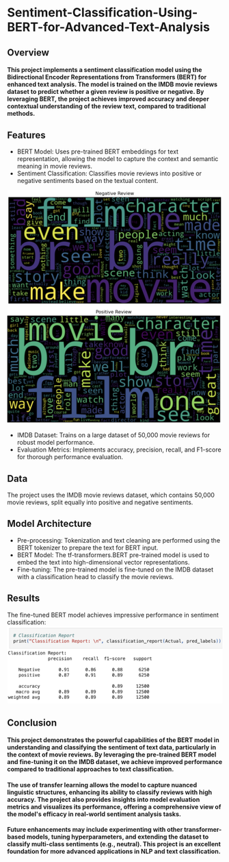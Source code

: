 # Sentiment-Classification-Using-BERT-for-Advanced-Text-Analysis

## Overview
#### This project implements a sentiment classification model using the Bidirectional Encoder Representations from Transformers (BERT) for enhanced text analysis. The model is trained on the IMDB movie reviews dataset to predict whether a given review is positive or negative. By leveraging BERT, the project achieves improved accuracy and deeper contextual understanding of the review text, compared to traditional methods.

## Features
- BERT Model: Uses pre-trained BERT embeddings for text representation, allowing the model to capture the context and semantic meaning in movie reviews.
- Sentiment Classification: Classifies movie reviews into positive or negative sentiments based on the textual content.

![image](https://github.com/Yuteng0927/Sentiment-Classification-Using-BERT-for-Advanced-Text-Analysis/blob/main/Images/Negative%20review.png)
![image](https://github.com/Yuteng0927/Sentiment-Classification-Using-BERT-for-Advanced-Text-Analysis/blob/main/Images/Positive%20review.png)
- IMDB Dataset: Trains on a large dataset of 50,000 movie reviews for robust model performance.
- Evaluation Metrics: Implements accuracy, precision, recall, and F1-score for thorough performance evaluation.

## Data
The project uses the IMDB movie reviews dataset, which contains 50,000 movie reviews, split equally into positive and negative sentiments.

## Model Architecture
- Pre-processing: Tokenization and text cleaning are performed using the BERT tokenizer to prepare the text for BERT input.
- BERT Model: The tf-transformers.BERT pre-trained model is used to embed the text into high-dimensional vector representations.
- Fine-tuning: The pre-trained model is fine-tuned on the IMDB dataset with a classification head to classify the movie reviews.

## Results
The fine-tuned BERT model achieves impressive performance in sentiment classification:
![image](https://github.com/Yuteng0927/Sentiment-Classification-Using-BERT-for-Advanced-Text-Analysis/blob/main/Images/Results.png)

## Conclusion
#### This project demonstrates the powerful capabilities of the BERT model in understanding and classifying the sentiment of text data, particularly in the context of movie reviews. By leveraging the pre-trained BERT model and fine-tuning it on the IMDB dataset, we achieve improved performance compared to traditional approaches to text classification.

#### The use of transfer learning allows the model to capture nuanced linguistic structures, enhancing its ability to classify reviews with high accuracy. The project also provides insights into model evaluation metrics and visualizes its performance, offering a comprehensive view of the model's efficacy in real-world sentiment analysis tasks.

#### Future enhancements may include experimenting with other transformer-based models, tuning hyperparameters, and extending the dataset to classify multi-class sentiments (e.g., neutral). This project is an excellent foundation for more advanced applications in NLP and text classification.
